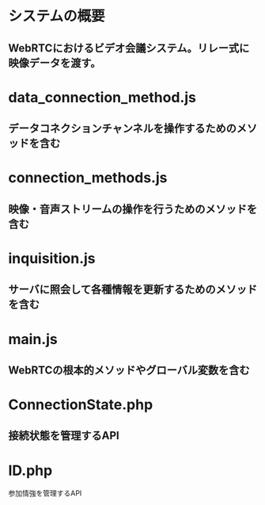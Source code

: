 # システムの概要
WebRTCにおけるビデオ会議システム。リレー式に映像データを渡す。
---------------
# data_connection_method.js
データコネクションチャンネルを操作するためのメソッドを含む
---------------
# connection_methods.js
映像・音声ストリームの操作を行うためのメソッドを含む
---------------
# inquisition.js
サーバに照会して各種情報を更新するためのメソッドを含む
---------------
# main.js
WebRTCの根本的メソッドやグローバル変数を含む
---------------
# ConnectionState.php
接続状態を管理するAPI
---------------
# ID.php
参加情強を管理するAPI
